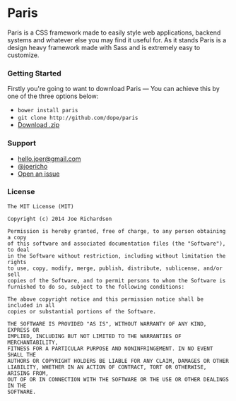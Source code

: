 Paris
===
Paris is a CSS framework made to easily style web applications, backend systems and whatever else you may find it useful for. As it stands Paris is a design heavy framework made with Sass and is extremely easy to customize.


### Getting Started
Firstly you're going to want to download Paris — You can achieve this by one of the three options below:
- `bower install paris`
- `git clone http://github.com/dope/paris`
- [Download .zip](#)

### Support
- [hello.joer@gmail.com](mailto:hello.joer@gmail.com)
- [@joericho](http://twitter.com/joericho)
- [Open an issue](https://github.com/dope/paris/issues/new)

### License

```
The MIT License (MIT)

Copyright (c) 2014 Joe Richardson

Permission is hereby granted, free of charge, to any person obtaining a copy
of this software and associated documentation files (the "Software"), to deal
in the Software without restriction, including without limitation the rights
to use, copy, modify, merge, publish, distribute, sublicense, and/or sell
copies of the Software, and to permit persons to whom the Software is
furnished to do so, subject to the following conditions:

The above copyright notice and this permission notice shall be included in all
copies or substantial portions of the Software.

THE SOFTWARE IS PROVIDED "AS IS", WITHOUT WARRANTY OF ANY KIND, EXPRESS OR
IMPLIED, INCLUDING BUT NOT LIMITED TO THE WARRANTIES OF MERCHANTABILITY,
FITNESS FOR A PARTICULAR PURPOSE AND NONINFRINGEMENT. IN NO EVENT SHALL THE
AUTHORS OR COPYRIGHT HOLDERS BE LIABLE FOR ANY CLAIM, DAMAGES OR OTHER
LIABILITY, WHETHER IN AN ACTION OF CONTRACT, TORT OR OTHERWISE, ARISING FROM,
OUT OF OR IN CONNECTION WITH THE SOFTWARE OR THE USE OR OTHER DEALINGS IN THE
SOFTWARE.
```
